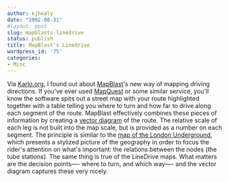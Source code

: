 ```yaml
---
author: kjhealy
date: "2002-08-31"
#layout: post
slug: mapblasts-linedrive
status: publish
title: MapBlast's Linedrive
wordpress_id: '75'
categories:
- Misc
---
```


Via [Karlo.org](http://karlo.org/), I found out about [MapBlast](http://www.mapblast.com)'s new way of mapping driving directions. If you've ever used [MapQuest](http://www.mapquest.com) or some similar service, you'll know the software spits out a street map with your route highlighted together with a table telling you where to turn and how far to drive along each segment of the route. MapBlast effectively combines these pieces of information by creating a [vector diagram](http://karlo.org/archives/images/mapblastlinedrve.php) of the route. The relative scale of each leg is not built into the map scale, but is provided as a number on each segment. The principle is similar to the [map of the London Underground](http://www.thetube.com/content/history/map.asp), which presents a stylized picture of the geography in order to focus the rider's attention on what's important: the relations between the nodes (the tube stations). The same thing is true of the LineDrive maps. What matters are the decision points—- where to turn, and which way—- and the vector diagram captures these very nicely.
